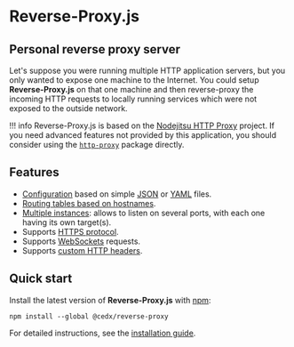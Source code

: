 # Reverse-Proxy.js

## Personal reverse proxy server
Let's suppose you were running multiple HTTP application servers, but you only wanted to expose one machine to the Internet. You could setup **Reverse-Proxy.js** on that one machine and then reverse-proxy the incoming HTTP requests to locally running services which were not exposed to the outside network.

!!! info
    Reverse-Proxy.js is based on the [Nodejitsu HTTP Proxy](https://github.com/nodejitsu/node-http-proxy) project.
    If you need advanced features not provided by this application, you should consider using the [`http-proxy`](https://www.npmjs.com/package/http-proxy) package directly.

## Features
- [Configuration](usage/configuration.md) based on simple [JSON](https://json.org) or [YAML](http://yaml.org) files.
- [Routing tables based on hostnames](usage/hostname_routing.md).
- [Multiple instances](usage/multiple_ports.md): allows to listen on several ports, with each one having its own target(s).
- Supports [HTTPS protocol](usage/using_https.md).
- Supports [WebSockets](https://en.wikipedia.org/wiki/WebSocket) requests.
- Supports [custom HTTP headers](usage/http_headers.md).

## Quick start
Install the latest version of **Reverse-Proxy.js** with [npm](https://www.npmjs.com):

```shell
npm install --global @cedx/reverse-proxy
```

For detailed instructions, see the [installation guide](installation.md).
